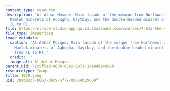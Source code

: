 ```yaml
---
content_type: resource
description: 'Al-Azhar Mosque: Main facade of the mosque from Northwest with the three
  Mamluk minarets of Aqbugha, Qaytbay, and the double-headed minaret of al-Ghuri from
  (L to R).'
file: https://ol-ocw-studio-app-qa.s3.amazonaws.com/courses/4-615-the-architecture-of-cairo-spring-2002/20ab02c3b663d9c96f7209664b29669f_1019.jpeg
file_type: image/jpeg
image_metadata:
  caption: 'Al-Azhar Mosque: Main facade of the mosque from Northwest with the three
    Mamluk minarets of Aqbugha, Qaytbay, and the double-headed minaret of al-Ghuri
    from (L to R).'
  credit: ''
  image-alt: Al-Azhar Mosque
parent_uid: 72c5f5ed-463b-d382-8971-1de94bece98b
resourcetype: Image
title: 1019.jpeg
uid: 20ab02c3-b663-d9c9-6f72-09664b29669f
---
```

